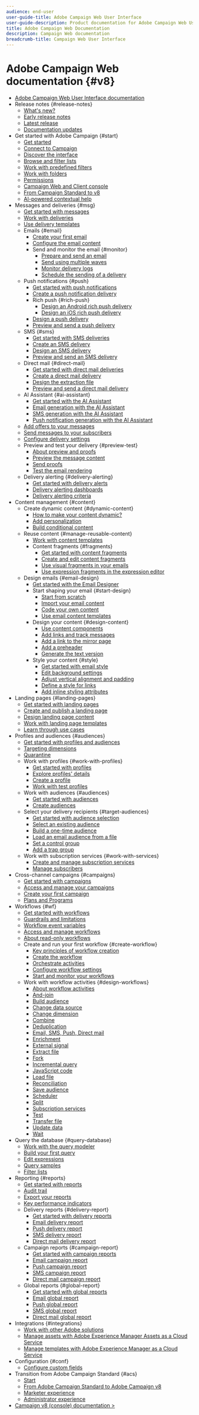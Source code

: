 ```yaml
---
audience: end-user
user-guide-title: Adobe Campaign Web User Interface
user-guide-description: Product documentation for Adobe Campaign Web User Interface.
title: Adobe Campaign Web Documentation
description: Campaign Web documentation
breadcrumb-title: Campaign Web User Interface
---
```


# Adobe Campaign Web documentation {#v8}

+ [Adobe Campaign Web User Interface documentation](campaign-web-home.md)
+ Release notes {#release-notes}
  + [What's new?](rn/whats-new.md)
  + [Early release notes](rn/e-release-notes.md)
  + [Latest release](rn/release-notes.md)
  + [Documentation updates](rn/documentation-updates.md)
+ Get started with Adobe Campaign {#start}
  + [Get started](get-started/get-started.md)
  + [Connect to Campaign](get-started/connect-to-campaign.md)
  + [Discover the interface](get-started/user-interface.md)
  + [Browse and filter lists](get-started/list-filters.md)
  + [Work with predefined filters](get-started/predefined-filters.md)
  + [Work with folders](get-started/work-with-folders.md)
  + [Permissions](get-started/permissions.md)
  + [Campaign Web and Client console](get-started/capability-matrix.md)
  + [From Campaign Standard to v8](rn/acs-migration.md)
  + [AI-powered contextual help](get-started/using-ai.md)
+ Messages and deliveries {#msg}
  + [Get started with messages](msg/gs-messages.md)
  + [Work with deliveries](msg/gs-deliveries.md)
  + [Use delivery templates](msg/delivery-template.md)
  + Emails {#email}
    + [Create your first email](email/create-email.md)
    + [Configure the email content](email/edit-content.md)
    + Send and monitor the email {#monitor}
      + [Prepare and send an email](monitor/prepare-send.md)
      + [Send using multiple waves](advanced-settings/send-using-waves.md)
      + [Monitor delivery logs](monitor/delivery-logs.md)   
      + [Schedule the sending of a delivery](monitor/schedule-sending.md)  
  + Push notifications {#push}
    + [Get started with push notifications](push/gs-push.md)
    + [Create a push notification delivery](push/create-push.md)
    + Rich push {#rich-push}
      + [Design an Android rich push delivery](push/rich-push.md)
      + [Design an iOS rich push delivery](push/rich-push-ios.md)
    + [Design a push delivery](push/content-push.md)
    + [Preview and send a push delivery](push/send-push.md)
  + SMS {#sms}
    + [Get started with SMS deliveries](sms/gs-sms.md)
    + [Create an SMS delivery](sms/create-sms.md)
    + [Design an SMS delivery ](sms/content-sms.md)
    + [Preview and send an SMS delivery ](sms/send-sms.md)
  + Direct mail {#direct-mail}
    + [Get started with direct mail deliveries](direct-mail/gs-direct-mail.md)
    + [Create a direct mail delivery](direct-mail/create-direct-mail.md)
    + [Design the extraction file ](direct-mail/content-direct-mail.md)
    + [Preview and send a direct mail delivery ](direct-mail/send-direct-mail.md)
  + AI Assistant {#ai-assistant}
    + [Get started with the AI Assistant](email/generative-gs.md)
    + [Email generation with the AI Assistant](email/generative-content.md)
    + [SMS generation with the AI Assistant](email/generative-sms.md)
    + [Push notification generation with the AI Assistant](email/generative-push.md)
  + [Add offers to your messages](msg/offers.md)
  + [Send messages to your subscribers](msg/send-to-subscribers.md)
  + [Configure delivery settings](advanced-settings/delivery-settings.md)
  + Preview and test your delivery {#preview-test}
    + [About preview and proofs](preview-test/preview-test.md) 
    + [Preview the message content](preview-test/preview-content.md)
    + [Send proofs](preview-test/test-deliveries.md)
    + [Test the email rendering](preview-test/email-rendering.md)
  + Delivery alerting {#delivery-alerting}
    + [Get started with delivery alerts](msg/delivery-alerting.md)
    + [Delivery alerting dashboards](msg/delivery-alerting-dashboards.md)
    + [Delivery alerting criteria](msg/delivery-alerting-criteria.md)
+ Content management {#content}
  + Create dynamic content {#dynamic-content}
    + [How to make your content dynamic?](personalization/gs-personalization.md)
    + [Add personalization](personalization/personalize.md)
    + [Build conditional content](personalization/conditions.md)
  + Reuse content {#manage-reusable-content}
    + [Work with content templates](email/create-email-templates.md)
    + Content fragments {#fragments}
      + [Get started with content fragments](content/fragments.md)
      + [Create and edit content fragments](content/create-fragment.md)
      + [Use visual fragments in your emails](content/use-visual-fragments.md)
      + [Use expression fragments in the expression editor](content/use-expression-fragments.md)
  + Design emails {#email-design}
    + [Get started with the Email Designer](email/get-started-email-designer.md)
    + Start shaping your email {#start-design}
      + [Start from scratch ](email/create-email-content.md)
      + [Import your email content](email/existing-content.md)
      + [Code your own content](email/code-content.md)
      + [Use email content templates](email/use-email-templates.md)
    + Design your content {#design-content}
      + [Use content components](email/content-components.md)
      + [Add links and track messages](email/message-tracking.md)
      + [Add a link to the mirror page](email/mirror-page.md)
      + [Add a preheader](email/preheader.md)
      + [Generate the text version](email/text-version-email.md)
    + Style your content {#style}
      + [Get started with email style](email/get-started-email-style.md)
      + [Edit background settings](email/backgrounds.md)
      + [Adjust vertical alignment and padding](email/alignment-and-padding.md)
      + [Define a style for links](email/styling-links.md)
      + [Add inline styling attributes](email/inline-styling.md)
+ Landing pages {#landing-pages}
  + [Get started with landing pages](landing-pages/get-started-lp.md)
  + [Create and publish a landing page](landing-pages/create-lp.md)
  + [Design landing page content](landing-pages/lp-content.md)
  + [Work with landing page templates](landing-pages/lp-templates.md)
  + [Learn through use cases](landing-pages/lp-use-cases.md)
+ Profiles and audiences {#audiences}
  + [Get started with profiles and audiences](audience/gs-audiences-recipients.md)
  + [Targeting dimensions](audience/targeting-dimensions.md)
  + [Quarantine](audience/quarantine.md)
  + Work with profiles {#work-with-profiles}
    + [Get started with profiles](audience/about-recipients.md)
    + [Explore profiles' details](audience/profile-view.md)
    + [Create a profile](audience/create-profile.md)
    + [Work with test profiles](audience/test-profiles.md)
  + Work with audiences {#audiences}
    + [Get started with audiences](audience/manage-audience.md)
    + [Create audiences](audience/create-audience.md)
  + Select your delivery recipients {#target-audiences}
    + [Get started with audience selection](audience/delivery-recipients.md)
    + [Select an existing audience](audience/add-audience.md)
    + [Build a one-time audience](audience/one-time-audience.md)
    + [Load an email audience from a file](audience/file-audience.md)
    + [Set a control group](audience/control-group.md)
    + [Add a trap group](audience/trap-group.md)
  + Work with subscription services {#work-with-services}
    + [Create and manage subscription services](audience/manage-services.md)
    + [Manage subscribers](audience/manage-subscribers.md)
+ Cross-channel campaigns {#campaigns}
  + [Get started with campaigns](campaigns/gs-campaigns.md)
  + [Access and manage your campaigns](campaigns/manage-campaigns.md)
  + [Create your first campaign](campaigns/create-campaigns.md)
  + [Plans and Programs](administration/plans-programs.md)
+ Workflows {#wf}
  + [Get started with workflows](workflows/gs-workflows.md)
  + [Guardrails and limitations](get-started/guardrails.md)
  + [Workflow event variables](workflows/event-variables.md)
  + [Access and manage workflows](workflows/access-monitor.md)
  + [About read-only workflows](workflows/readonly-workflows.md)
  + Create and run your first workflow {#create-workflow}
    + [Key principles of workflow creation](workflows/gs-workflow-creation.md)
    + [Create the workflow](workflows/create-workflow.md)
    + [Orchestrate activities](workflows/orchestrate-activities.md)
    + [Configure workflow settings](workflows/workflow-settings.md)
    + [Start and monitor your workflows](workflows/start-monitor-workflows.md)
  + Work with workflow activities {#design-workflows}
    + [About workflow activities](workflows/activities/about-activities.md)
    + [And-join](workflows/activities/and-join.md)
    + [Build audience](workflows/activities/build-audience.md)
    + [Change data source](workflows/activities/change-data-source.md)
    + [Change dimension](workflows/activities/change-dimension.md)
    + [Combine](workflows/activities/combine.md)
    + [Deduplication](workflows/activities/deduplication.md)
    + [Email, SMS, Push, Direct mail](workflows/activities/channels.md)
    + [Enrichment](workflows/activities/enrichment.md)
    + [External signal](workflows/activities/external-signal.md)
    + [Extract file](workflows/activities/extract-file.md)
    + [Fork](workflows/activities/fork.md)
    + [Incremental query](workflows/activities/incremental-query.md)
    + [JavaScript code](workflows/activities/javascript-code.md)
    + [Load file](workflows/activities/load-file.md)
    + [Reconciliation](workflows/activities/reconciliation.md)
    + [Save audience](workflows/activities/save-audience.md)
    + [Scheduler](workflows/activities/scheduler.md)
    + [Split](workflows/activities/split.md)
    + [Subscription services](workflows/activities/subscription-services.md)
    + [Test](workflows/activities/test.md)
    + [Transfer file](workflows/activities/transfer-file.md)
    + [Update data](workflows/activities/update-data.md)
    + [Wait](workflows/activities/wait.md)
+ Query the database {#query-database}
  + [Work with the query modeler](query/query-modeler-overview.md)
  + [Build your first query](query/build-query.md)
  + [Edit expressions](query/expression-editor.md)
  + [Query samples](query/query-samples.md)
  + [Filter lists](query/filter.md)
+ Reporting {#reports}
  + [Get started with reports](reporting/gs-reports.md)
  + [Audit trail](reporting/audit-trail.md)
  + [Export your reports](reporting/export-reports.md)
  + [Key performance indicators](reporting/kpis.md)
  + Delivery reports {#delivery-report}
    + [Get started with delivery reports](reporting/delivery-reports.md)
    + [Email delivery report](reporting/email-report.md)
    + [Push delivery report](reporting/push-report.md)
    + [SMS delivery report](reporting/sms-report.md)
    + [Direct mail delivery report](reporting/direct-mail.md)
  + Campaign reports {#campaign-report}
    + [Get started with campaign reports](reporting/campaign-reports.md)
    + [Email campaign report](reporting/campaign-reports-email.md)
    + [Push campaign report](reporting/campaign-reports-push.md)
    + [SMS campaign report](reporting/campaign-reports-sms.md)
    + [Direct mail campaign report](reporting/campaign-reports-direct-mail.md)
  + Global reports {#global-report}
    + [Get started with global reports](reporting/global-reports.md)
    + [Email global report](reporting/global-report-email.md)
    + [Push global report](reporting/global-report-push.md)
    + [SMS global report](reporting/global-report-sms.md)
    + [Direct mail global report](reporting/global-report-direct.md)
+ Integrations {#integrations}
  + [Work with other Adobe solutions](integrations/integration.md)
  + [Manage assets with Adobe Experience Manager Assets as a Cloud Service](integrations/aem-assets.md)
  + [Manage templates with Adobe Experience Manager as a Cloud Service](integrations/aem-content.md)
+ Configuration {#conf}
  + [Configure custom fields](administration/custom-fields.md)
+ Transition from Adobe Campaign Standard {#acs}
  + [Start](adoption/get-started/overview.md)
  + [From Adobe Campaign Standard to Adobe Campaign v8](../transition-acs-ac.md)
  + [Marketer experience](../ac-marketer.md)
  + [Administrator experience](../ac-admin.md)
+ [Campaign v8 (console) documentation >](https://experienceleague.adobe.com/en/docs/campaign/campaign-v8/campaign-home)
